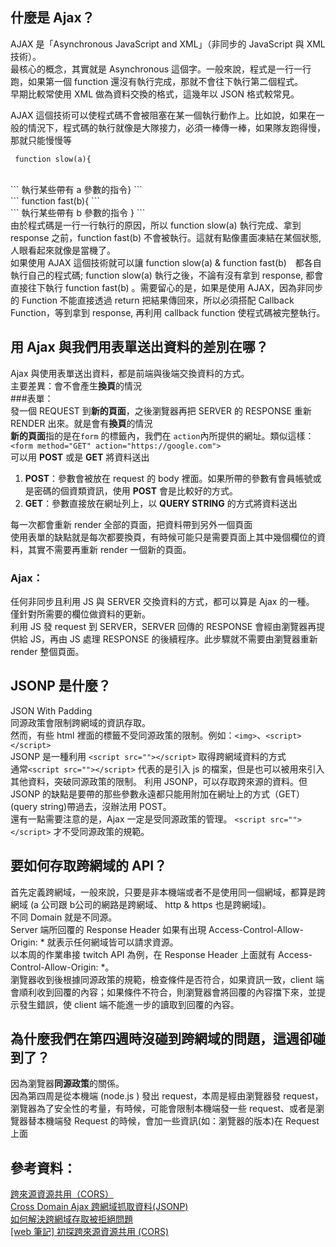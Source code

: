 ## 什麼是 Ajax？
AJAX 是「Asynchronous JavaScript and XML」（非同步的 JavaScript 與 XML 技術）。<BR>最核心的概念，其實就是 Asynchronous 這個字。一般來說，程式是一行一行跑，如果第一個 function 還沒有執行完成，那就不會往下執行第二個程式。<br> 
早期比較常使用 XML 做為資料交換的格式，這幾年以 JSON 格式較常見。<BR>

AJAX 這個技術可以使程式碼不會被阻塞在某一個執行動作上。比如說，如果在一般的情況下，程式碼的執行就像是大隊接力，必須一棒傳一棒，如果隊友跑得慢，那就只能慢慢等<BR>
```
 function slow(a){
```
<BR>
```
執行某些帶有 a 參數的指令}
```
<BR>
```
function fast(b){
```
<BR>
```
執行某些帶有 b 參數的指令
}
```
<BR>
由於程式碼是一行一行執行的原因，所以 function slow(a) 執行完成、拿到 response 之前，function fast(b) 不會被執行。這就有點像畫面凍結在某個狀態,
人眼看起來就像是當機了。<BR>
如果使用 AJAX 這個技術就可以讓 function slow(a) & function fast(b)　都各自執行自己的程式碼; function slow(a) 執行之後，不論有沒有拿到 response, 都會直接往下執行 function fast(b) 。需要留心的是，如果是使用 AJAX，因為非同步的 Function 不能直接透過 return 把結果傳回來，所以必須搭配 Callback Function，等到拿到 response, 再利用 callback function 使程式碼被完整執行。

## 用 Ajax 與我們用表單送出資料的差別在哪？
Ajax 與使用表單送出資料，都是前端與後端交換資料的方式。<BR>
主要差異：會不會產生**換頁**的情況<BR>
###表單：<BR>
發一個 REQUEST 到**新的頁面**，之後瀏覽器再把 SERVER 的 RESPONSE 重新 RENDER 出來。就是會有**換頁**的情況<BR>
**新的頁面**指的是在`form` 的標籤內，我們在 `action`內所提供的網址。類似這樣：`<form method="GET" action="https://google.com">`<br>
可以用 **POST** 或是 **GET** 將資料送出<BR>
1. **POST**：參數會被放在 request 的 body 裡面。如果所帶的參數有會員帳號或是密碼的個資類資訊，使用 **POST** 會是比較好的方式。<BR>
2. **GET**：參數直接放在網址列上，以 **QUERY STRING** 的方式將資料送出

每一次都會重新 render 全部的頁面，把資料帶到另外一個頁面<br>
使用表單的缺點就是每次都要換頁，有時候可能只是需要頁面上其中幾個欄位的資料，其實不需要再重新 render 一個新的頁面。
### Ajax：
任何非同步且利用 JS 與 SERVER 交換資料的方式，都可以算是 Ajax 的一種。<br>
僅針對所需要的欄位做資料的更新。<br>
利用 JS 發 request 到 SERVER，SERVER 回傳的 RESPONSE 會經由瀏覽器再提供給 JS，再由 JS 處理 RESPONSE 的後續程序。此步驟就不需要由瀏覽器重新 render 整個頁面。

## JSONP 是什麼？
JSON With Padding<br>
同源政策會限制跨網域的資訊存取。<br>
然而，有些 html 裡面的標籤不受同源政策的限制。例如：`<img>`、`<script></script>`<br>
JSONP 是一種利用 `<script src=""></script>` 取得跨網域資料的方式<br>
通常`<script src=""></script>` 代表的是引入 js 的檔案，但是也可以被用來引入其他資料，突破同源政策的限制。
利用 JSONP，可以存取跨來源的資料。但 JSONP 的缺點是要帶的那些參數永遠都只能用附加在網址上的方式（GET）(query string)帶過去，沒辦法用 POST。<br>
還有一點需要注意的是，Ajax 一定是受同源政策的管理。 `<script src=""></script>` 才不受同源政策的規範。

## 要如何存取跨網域的 API？
首先定義跨網域，一般來說，只要是非本機端或者不是使用同一個網域，都算是跨網域 (a 公司跟 b公司的網路是跨網域、 http & https 也是跨網域)。<br>
不同 Domain 就是不同源。<br>
Server 端所回覆的 Response Header 如果有出現 Access-Control-Allow-Origin: * 就表示任何網域皆可以請求資源。<br>
以本周的作業串接 twitch API 為例，在 Response Header 上面就有 Access-Control-Allow-Origin: *。<br>瀏覽器收到後根據同源政策的規範，檢查條件是否符合，如果資訊一致，client 端會順利收到回覆的內容；如果條件不符合，則瀏覽器會將回覆的內容擋下來，並提示發生錯誤，使 client 端不能進一步的讀取到回覆的內容。 


## 為什麼我們在第四週時沒碰到跨網域的問題，這週卻碰到了？
因為瀏覽器**同源政策**的關係。<br>
因為第四周是從本機端 (node.js ) 發出 request，本周是經由瀏覽器發 request，瀏覽器為了安全性的考量，有時候，可能會限制本機端發一些 request、或者是瀏覽器替本機端發 Request 的時候，會加一些資訊(如：瀏覽器的版本)在 Request 上面

## 參考資料：

[跨來源資源共用（CORS）](https://developer.mozilla.org/zh-TW/docs/Web/HTTP/CORS)<BR>
[Cross Domain Ajax 跨網域抓取資料(JSONP)](https://ithelp.ithome.com.tw/articles/10094915)<BR>
[如何解決跨網域存取被拒絕問題](https://andy6804tw.github.io/2019/09/21/fix-cors-problem/)<BR>
[[web 筆記] 初探跨來源資源共用 (CORS)](https://medium.com/@a663321765/web-%E7%AD%86%E8%A8%98-%E5%88%9D%E6%8E%A2%E8%B7%A8%E4%BE%86%E6%BA%90%E8%B3%87%E6%BA%90%E5%85%B1%E7%94%A8-cors-129e88dbca87)

